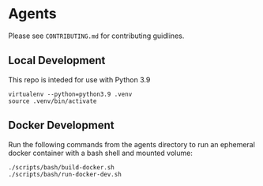 # Agents

Please see `CONTRIBUTING.md` for contributing guidlines.

## Local Development

This repo is inteded for use with Python 3.9

```
virtualenv --python=python3.9 .venv
source .venv/bin/activate
```

## Docker Development

Run the following commands from the agents directory to run an ephemeral docker container with a bash shell and mounted volume:

```
./scripts/bash/build-docker.sh
./scripts/bash/run-docker-dev.sh
```
